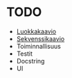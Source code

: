 # TODO

- [Luokkakaavio](https://mermaid-js.github.io/mermaid/#/classDiagram)
- [Sekvenssikaavio](https://mermaid-js.github.io/mermaid/#/sequenceDiagram)
- Toiminnallisuus
- Testit
- Docstring
- UI
